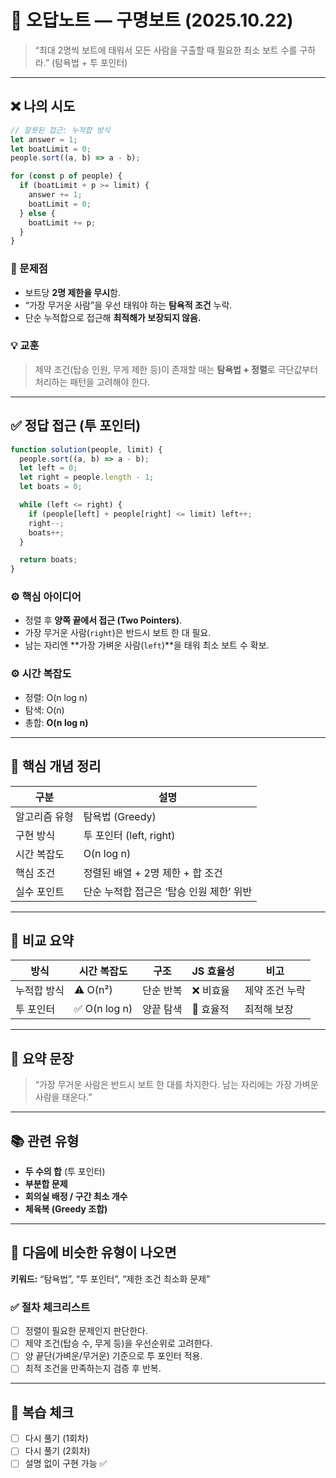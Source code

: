 # 🧾 오답노트 — 구명보트 (2025.10.22)

> “최대 2명씩 보트에 태워서 모든 사람을 구출할 때 필요한 최소 보트 수를 구하라.”
> (탐욕법 + 투 포인터)

---

## ❌ 나의 시도

```js
// 잘못된 접근: 누적합 방식
let answer = 1;
let boatLimit = 0;
people.sort((a, b) => a - b);

for (const p of people) {
  if (boatLimit + p >= limit) {
    answer += 1;
    boatLimit = 0;
  } else {
    boatLimit += p;
  }
}
```

### 🧩 문제점

- 보트당 **2명 제한을 무시**함.
- “가장 무거운 사람”을 우선 태워야 하는 **탐욕적 조건** 누락.
- 단순 누적합으로 접근해 **최적해가 보장되지 않음.**

### 💡 교훈

> 제약 조건(탑승 인원, 무게 제한 등)이 존재할 때는 **탐욕법 + 정렬**로 극단값부터 처리하는 패턴을 고려해야 한다.

---

## ✅ 정답 접근 (투 포인터)

```js
function solution(people, limit) {
  people.sort((a, b) => a - b);
  let left = 0;
  let right = people.length - 1;
  let boats = 0;

  while (left <= right) {
    if (people[left] + people[right] <= limit) left++;
    right--;
    boats++;
  }

  return boats;
}
```

### ⚙️ 핵심 아이디어

- 정렬 후 **양쪽 끝에서 접근 (Two Pointers)**.
- 가장 무거운 사람(`right`)은 반드시 보트 한 대 필요.
- 남는 자리엔 **가장 가벼운 사람(`left`)**을 태워 최소 보트 수 확보.

### ⚙️ 시간 복잡도

- 정렬: O(n log n)
- 탐색: O(n)
- 총합: **O(n log n)**

---

## 🧠 핵심 개념 정리

| 구분          | 설명                                     |
| ------------- | ---------------------------------------- |
| 알고리즘 유형 | 탐욕법 (Greedy)                          |
| 구현 방식     | 투 포인터 (left, right)                  |
| 시간 복잡도   | O(n log n)                               |
| 핵심 조건     | 정렬된 배열 + 2명 제한 + 합 조건         |
| 실수 포인트   | 단순 누적합 접근은 ‘탑승 인원 제한’ 위반 |

---

## 🧭 비교 요약

| 방식        | 시간 복잡도   | 구조      | JS 효율성 | 비고           |
| ----------- | ------------- | --------- | --------- | -------------- |
| 누적합 방식 | ⚠️ O(n²)      | 단순 반복 | ❌ 비효율 | 제약 조건 누락 |
| 투 포인터   | ✅ O(n log n) | 양끝 탐색 | 🚀 효율적 | 최적해 보장    |

---

## 💬 요약 문장

> “가장 무거운 사람은 반드시 보트 한 대를 차지한다.
> 남는 자리에는 가장 가벼운 사람을 태운다.”

---

## 📚 관련 유형

- **두 수의 합** (투 포인터)
- **부분합 문제**
- **회의실 배정 / 구간 최소 개수**
- **체육복 (Greedy 조합)**

---

## 📌 다음에 비슷한 유형이 나오면

**키워드:** “탐욕법”, “투 포인터”, “제한 조건 최소화 문제”

### ✅ 절차 체크리스트

- [ ] 정렬이 필요한 문제인지 판단한다.
- [ ] 제약 조건(탑승 수, 무게 등)을 우선순위로 고려한다.
- [ ] 양 끝단(가벼운/무거운) 기준으로 투 포인터 적용.
- [ ] 최적 조건을 만족하는지 검증 후 반복.

---

## 🔁 복습 체크

- [ ] 다시 풀기 (1회차)
- [ ] 다시 풀기 (2회차)
- [ ] 설명 없이 구현 가능 ✅
